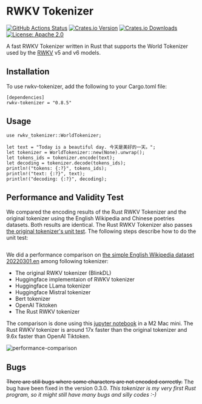 # RWKV Tokenizer


[![GitHub Actions Status](https://github.com/cahya-wirawan/rwkv-tokenizer/actions/workflows/CI.yml/badge.svg)](https://github.com/cahya-wirawan/rwkv-tokenizer/actions/)
[![Crates.io Version](https://img.shields.io/crates/v/rwkv-tokenizer.svg)](https://crates.io/crates/rwkv-tokenizer)
[![Crates.io Downloads](https://img.shields.io/crates/d/rwkv-tokenizer.svg)](https://crates.io/crates/rwkv-tokenizer)
[![License: Apache 2.0](https://img.shields.io/badge/license-Apache_2.0-blue.svg)](https://github.com/laysakura/trie-rs/blob/master/LICENSE-APACHE)


A fast RWKV Tokenizer written in Rust that supports the World Tokenizer used by the 
[RWKV](https://github.com/BlinkDL/RWKV-LM) v5 and v6 models.

## Installation
To use rwkv-tokenizer, add the following to your Cargo.toml file:
```
[dependencies]
rwkv-tokenizer = "0.8.5"
```
## Usage
```
use rwkv_tokenizer::WorldTokenizer;

let text = "Today is a beautiful day. 今天是美好的一天。";
let tokenizer = WorldTokenizer::new(None).unwrap();
let tokens_ids = tokenizer.encode(text);
let decoding = tokenizer.decode(tokens_ids);
println!("tokens: {:?}", tokens_ids);
println!("text: {:?}", text);
println!("decoding: {:?}", decoding);
```

## Performance and Validity Test

We compared the encoding results of the Rust RWKV Tokenizer and the original tokenizer using
the English Wikipedia and Chinese poetries datasets. Both results are identical. The Rust RWKV Tokenizer also 
passes [the original tokenizer's unit test](https://github.com/BlinkDL/ChatRWKV/blob/main/tokenizer/rwkv_tokenizer.py). 
The following steps describe how to do the unit test:
```

```

We did a performance comparison on [the simple English Wikipedia dataset 20220301.en](https://huggingface.co/datasets/legacy-datasets/wikipedia) among following tokenizer:
- The original RWKV tokenizer (BlinkDL)
- Huggingface implementaion of RWKV tokenizer
- Huggingface LLama tokenizer
- Huggingface Mistral tokenizer
- Bert tokenizer
- OpenAI Tiktoken
- The Rust RWKV tokenizer

The comparison is done using this [jupyter notebook](https://github.com/cahya-wirawan/rwkv-tokenizer/blob/main/tools/rwkv_tokenizers.ipynb) in a M2 Mac mini. The Rust RWKV 
tokenizer is around 17x faster than the original tokenizer and 9.6x faster than OpenAI Tiktoken.

![performance-comparison](https://media.githubusercontent.com/media/cahya-wirawan/rwkv-tokenizer/main/data/performance-comparison.png)

## Bugs
~~There are still bugs where some characters are not encoded correctly.~~ The bug have been fixed in the version 0.3.0.
*This tokenizer is my very first Rust program, so it might still have many bugs and silly codes :-)*